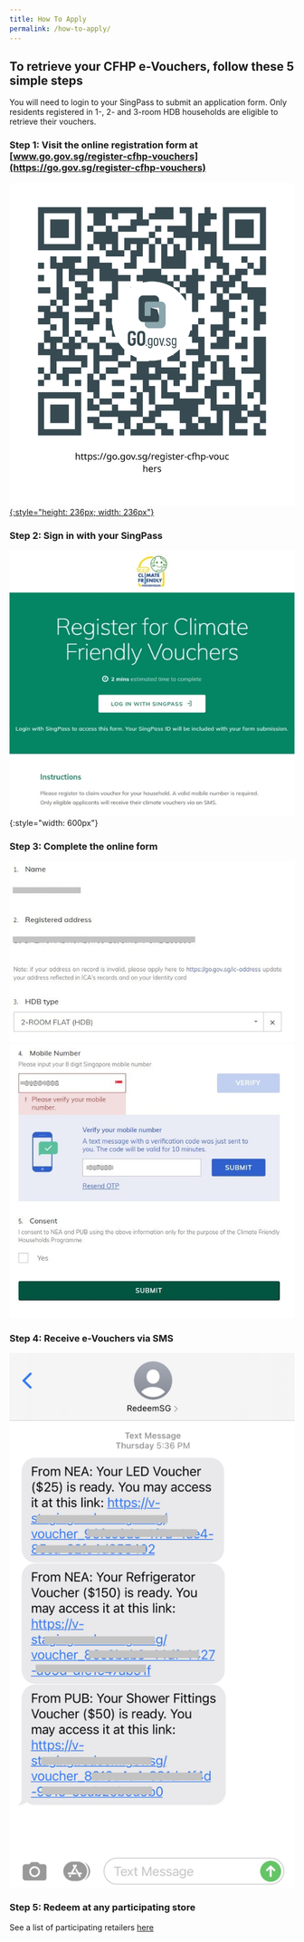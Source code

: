 ```yaml
---
title: How To Apply
permalink: /how-to-apply/
---
```

## To retrieve your CFHP e-Vouchers, follow these 5 simple steps
You will need to login to your SingPass to submit an application form. Only residents registered in 1-, 2- and 3-room HDB households are eligible to retrieve their vouchers.

### Step 1: Visit the online registration form at [www.go.gov.sg/register-cfhp-vouchers](https://go.gov.sg/register-cfhp-vouchers)

[![register QR code](/images/register-QR-SVG.svg){:style="height: 236px; width: 236px"}](https://go.gov.sg/register-cfhp-vouchers)

### Step 2: Sign in with your SingPass

![formslogin](/images/Step2-formsglogin.jpg){:style="width: 600px"}

### Step 3: Complete the online form

![Complete Online Form](/images/step3-completeform.jpg) ![Complete Online Form](/images/step3-mobileotp.jpg)

### Step 4: Receive e-Vouchers via SMS

![Complete Online Form](/images/Step4-receive-vouchers.png)

### Step 5: Redeem at any participating store

See a list of participating retailers [here](/retailers/list-of-retailers/)
